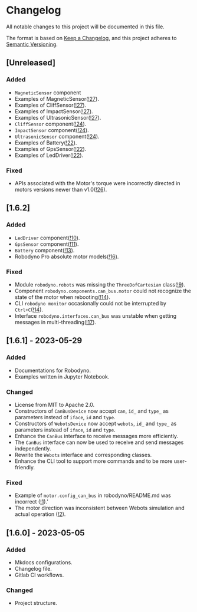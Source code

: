 # Changelog

All notable changes to this project will be documented in this file.

The format is based on [Keep a Changelog](https://keepachangelog.com/en/1.0.0/),
and this project adheres to [Semantic Versioning](https://semver.org/spec/v2.0.0.html).

## [Unreleased]

### Added

- `MagneticSensor` component
- Examples of MagneticSensor([!27](http://101.42.250.169:8081/robodyno/robodyno/-/merge_requests/27)).
- Examples of CliffSensor([!27](http://101.42.250.169:8081/robodyno/robodyno/-/merge_requests/27)).
- Examples of ImpactSensor([!27](http://101.42.250.169:8081/robodyno/robodyno/-/merge_requests/27)).
- Examples of UltrasonicSensor([!27](http://101.42.250.169:8081/robodyno/robodyno/-/merge_requests/27)).
- `CliffSensor` component([!24](http://101.42.250.169:8081/robodyno/robodyno/-/merge_requests/24)).
- `ImpactSensor` component([!24](http://101.42.250.169:8081/robodyno/robodyno/-/merge_requests/24)).
- `UltrasonicSensor` component([!24](http://101.42.250.169:8081/robodyno/robodyno/-/merge_requests/24)).
- Examples of Battery([!22](http://101.42.250.169:8081/robodyno/robodyno/-/merge_requests/22)).
- Examples of GpsSensor([!22](http://101.42.250.169:8081/robodyno/robodyno/-/merge_requests/22)).
- Examples of LedDriver([!22](http://101.42.250.169:8081/robodyno/robodyno/-/merge_requests/22)).

### Fixed

- APIs associated with the Motor's torque were incorrectly directed in motors versions newer than v1.0([!26](http://101.42.250.169:8081/robodyno/robodyno/-/merge_requests/26)).

## [1.6.2]

### Added

- `LedDriver` component([!10](http://101.42.250.169:8081/robodyno/robodyno/-/merge_requests/10)).
- `GpsSensor` component([!11](http://101.42.250.169:8081/robodyno/robodyno/-/merge_requests/11)).
- `Battery` component([!13](http://101.42.250.169:8081/robodyno/robodyno/-/merge_requests/13)).
- Robodyno Pro absolute motor models([!16](http://101.42.250.169:8081/robodyno/robodyno/-/merge_requests/16/commits)).

### Fixed

- Module `robodyno.robots` was missing the `ThreeDofCartesian` class([!9](http://101.42.250.169:8081/robodyno/robodyno/-/merge_requests/9)).
- Component `robodyno.components.can_bus.motor` could not recognize the state of the motor when rebooting([!14](http://101.42.250.169:8081/robodyno/robodyno/-/merge_requests/14)).
- CLI `robodyno monitor` occasionally could not be interrupted by `Ctrl+C`([!14](http://101.42.250.169:8081/robodyno/robodyno/-/merge_requests/14)).
- Interface `robodyno.interfaces.can_bus` was unstable when getting messages in multi-threading([!17](http://101.42.250.169:8081/robodyno/robodyno/-/merge_requests/17)).

## [1.6.1] - 2023-05-29

### Added

- Documentations for Robodyno.
- Examples written in Jupyter Notebook.

### Changed

- License from MIT to Apache 2.0.
- Constructors of `CanBusDevice` now accept `can`, `id_` and `type_` as parameters instead of `iface`, `id` and `type`.
- Constructors of `WebotsDevice` now accept `webots`, `id_` and `type_` as parameters instead of `iface`, `id` and `type`.
- Enhance the `CanBus` interface to receive messages more efficiently.
- The `CanBus` interface can now be used to receive and send messages independently.
- Rewrite the `Webots` interface and corresponding classes.
- Enhance the CLI tool to support more commands and to be more user-friendly.

### Fixed

- Example of `motor.config_can_bus` in robodyno/README.md was incorrect ([!1](http://101.42.250.169:8081/robodyno/robodyno/-/merge_requests/1)).'
- The motor direction was inconsistent between Webots simulation and actual operation ([!2](http://101.42.250.169:8081/robodyno/robodyno/-/merge_requests/2)).

## [1.6.0] - 2023-05-05

### Added

- Mkdocs configurations.
- Changelog file.
- Gitlab CI workflows.

### Changed

- Project structure.

